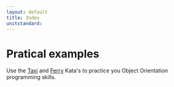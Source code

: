 ```yaml
---
layout: default
title: Index
unitstandard:
---
```


# Pratical examples

Use the [Taxi](/pages/taxi.html) and [Ferry](/pages/ferry.html) Kata's to practice you Object Orientation programming skills.
